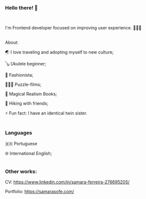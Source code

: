 ### Hello there! 👋
<br>

I'm Frontend developer focused on improving user experience. 👩🏽‍💻<br><br>

About:

🌏 I love traveling and adopting myself to new culture; <br>

🪕 Ukulele beginner; <br>

📸 Fashionista; <br>

🕵🏽‍♀️ Puzzle-films; <br>

📖 Magical Realism Books; <br>

🌄 Hiking with friends; <br>

⚡ Fun fact: I have an identical twin sister. <br><br>


### Languages <br>


🇧🇷 Portuguese <br>

🌐 International English; <br><br>


### Other works: <br>

CV: https://www.linkedin.com/in/samara-ferreira-276695205/

Portfolio: https://samarasofe.com/


